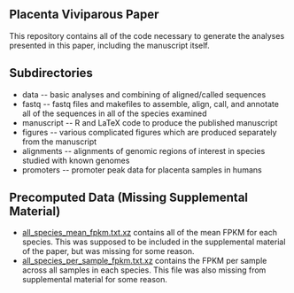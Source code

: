 Placenta Viviparous Paper
-------------------------

This repository contains all of the code necessary to generate the
analyses presented in this paper, including the manuscript itself.

Subdirectories
--------------

* data -- basic analyses and combining of aligned/called sequences
* fastq -- fastq files and makefiles to assemble, align, call, and
  annotate all of the sequences in all of the species examined
* manuscript -- R and LaTeX code to produce the published manuscript
* figures -- various complicated figures which are produced separately
  from the manuscript
* alignments -- alignments of genomic regions of interest in species
  studied with known genomes
* promoters -- promoter peak data for placenta samples in humans


Precomputed Data (Missing Supplemental Material)
------------------------------------------------

* [all_species_mean_fpkm.txt.xz](https://www.donarmstrong.com/ld/pv2016/all_species_mean_fpkm.txt.xz) contains
  all of the mean FPKM for each species. This was supposed to be
  included in the supplemental material of the paper, but was missing
  for some reason.
* [all_species_per_sample_fpkm.txt.xz](https://www.donarmstrong.com/ld/pv2016/all_species_per_sample_fpkm.txt.xz) contains
  the FPKM per sample across all samples in each species. This file
  was also missing from supplemental material for some reason.

  
